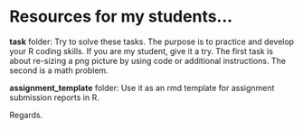 # Resources for my students...

**task** folder: Try to solve these tasks. The purpose is to practice and develop your R coding skills. If you are my student, give it a try. The first task is about re-sizing a png picture by using code or additional instructions. The second is a math problem.

**assignment_template** folder: Use it as an rmd template for assignment submission reports in R. 

Regards.
